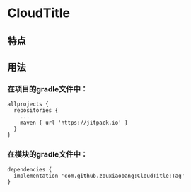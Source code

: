 # CloudTitle
## 特点

## 用法
### 在项目的gradle文件中：
```
allprojects {
  repositories {
    ...
    maven { url 'https://jitpack.io' }
  }
}
```

### 在模块的gradle文件中：
```
dependencies {
  implementation 'com.github.zouxiaobang:CloudTitle:Tag'
}
```
